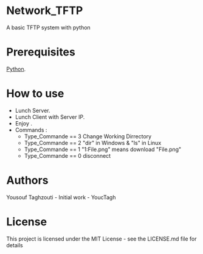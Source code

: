 # Network_TFTP
A basic TFTP system with python

# Prerequisites
[Python](https://www.python.org/).

# How to use
  * Lunch Server. 
  * Lunch Client with Server IP. 
  * Enjoy .
  * Commands :
       * Type_Commande == 3 Change Working Dirrectory
       * Type_Commande == 2 "dir" in Windows & "ls" in Linux
       * Type_Commande == 1 "1:File.png" means download "File.png"
       * Type_Commande == 0 disconnect

# Authors
Yousouf Taghzouti - Initial work - YoucTagh

# License
This project is licensed under the MIT License - see the LICENSE.md file for details
